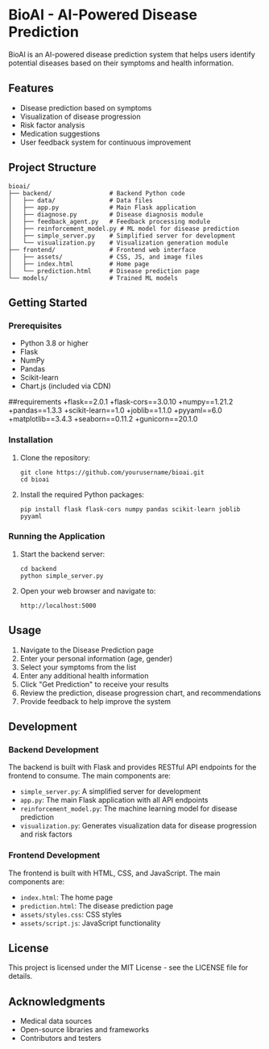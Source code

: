 # BioAI - AI-Powered Disease Prediction

BioAI is an AI-powered disease prediction system that helps users identify potential diseases based on their symptoms and health information.

## Features

- Disease prediction based on symptoms
- Visualization of disease progression
- Risk factor analysis
- Medication suggestions
- User feedback system for continuous improvement

## Project Structure

```
bioai/
├── backend/                # Backend Python code
│   ├── data/               # Data files
│   ├── app.py              # Main Flask application
│   ├── diagnose.py         # Disease diagnosis module
│   ├── feedback_agent.py   # Feedback processing module
│   ├── reinforcement_model.py # ML model for disease prediction
│   ├── simple_server.py    # Simplified server for development
│   └── visualization.py    # Visualization generation module
├── frontend/               # Frontend web interface
│   ├── assets/             # CSS, JS, and image files
│   ├── index.html          # Home page
│   └── prediction.html     # Disease prediction page
└── models/                 # Trained ML models
```

## Getting Started

### Prerequisites

- Python 3.8 or higher
- Flask
- NumPy
- Pandas
- Scikit-learn
- Chart.js (included via CDN)

##requirements 
+flask==2.0.1
+flask-cors==3.0.10
+numpy==1.21.2
+pandas==1.3.3
+scikit-learn==1.0
+joblib==1.1.0
+pyyaml==6.0
+matplotlib==3.4.3
+seaborn==0.11.2
+gunicorn==20.1.0


### Installation

1. Clone the repository:
   ```
   git clone https://github.com/yourusername/bioai.git
   cd bioai
   ```

2. Install the required Python packages:
   ```
   pip install flask flask-cors numpy pandas scikit-learn joblib pyyaml
   ```

### Running the Application

1. Start the backend server:
   ```
   cd backend
   python simple_server.py
   ```

2. Open your web browser and navigate to:
   ```
   http://localhost:5000
   ```

## Usage

1. Navigate to the Disease Prediction page
2. Enter your personal information (age, gender)
3. Select your symptoms from the list
4. Enter any additional health information
5. Click "Get Prediction" to receive your results
6. Review the prediction, disease progression chart, and recommendations
7. Provide feedback to help improve the system

## Development

### Backend Development

The backend is built with Flask and provides RESTful API endpoints for the frontend to consume. The main components are:

- `simple_server.py`: A simplified server for development
- `app.py`: The main Flask application with all API endpoints
- `reinforcement_model.py`: The machine learning model for disease prediction
- `visualization.py`: Generates visualization data for disease progression and risk factors

### Frontend Development

The frontend is built with HTML, CSS, and JavaScript. The main components are:

- `index.html`: The home page
- `prediction.html`: The disease prediction page
- `assets/styles.css`: CSS styles
- `assets/script.js`: JavaScript functionality

## License

This project is licensed under the MIT License - see the LICENSE file for details.

## Acknowledgments

- Medical data sources
- Open-source libraries and frameworks
- Contributors and testers